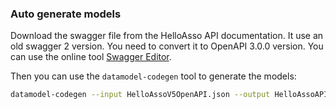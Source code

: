 ### Auto generate models

Download the swagger file from the HelloAsso API documentation. It use an old swagger 2 version. You need to convert it to OpenAPI 3.0.0 version. You can use the online tool [Swagger Editor](https://editor.swagger.io/).

Then you can use the `datamodel-codegen` tool to generate the models:

```bash
datamodel-codegen --input HelloAssoV5OpenAPI.json --output HelloAssoAPIWrapper
```
